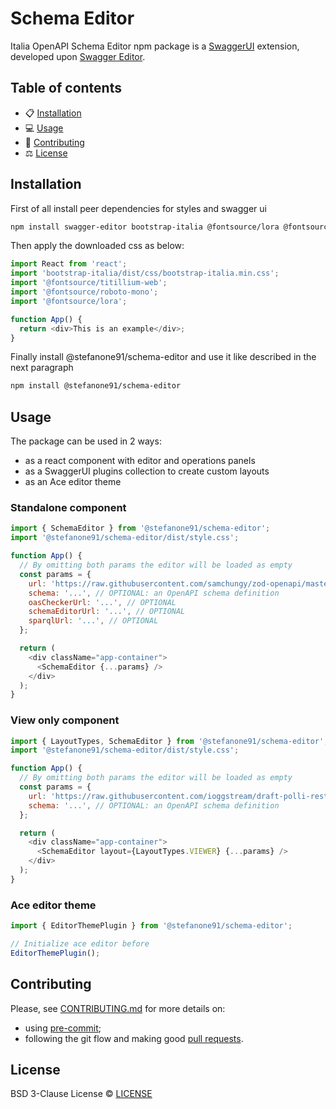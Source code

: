 # Schema Editor

Italia OpenAPI Schema Editor npm package is a [SwaggerUI](https://github.com/swagger-api/swagger-ui) extension, developed upon [Swagger Editor](https://github.com/swagger-api/swagger-editor).

## Table of contents

- 📋 [Installation](#installation)
- 💻 [Usage](#usage)
- 📝 [Contributing](#contributing)
- ⚖️ [License](#license)

## Installation

First of all install peer dependencies for styles and swagger ui

```bash
npm install swagger-editor bootstrap-italia @fontsource/lora @fontsource/roboto-mono @fontsource/titillium-web
```

Then apply the downloaded css as below:

```js
import React from 'react';
import 'bootstrap-italia/dist/css/bootstrap-italia.min.css';
import '@fontsource/titillium-web';
import '@fontsource/roboto-mono';
import '@fontsource/lora';

function App() {
  return <div>This is an example</div>;
}
```

Finally install @stefanone91/schema-editor and use it like described in the next paragraph

```bash
npm install @stefanone91/schema-editor
```

## Usage

The package can be used in 2 ways:

- as a react component with editor and operations panels
- as a SwaggerUI plugins collection to create custom layouts
- as an Ace editor theme

### Standalone component

```js
import { SchemaEditor } from '@stefanone91/schema-editor';
import '@stefanone91/schema-editor/dist/style.css';

function App() {
  // By omitting both params the editor will be loaded as empty
  const params = {
    url: 'https://raw.githubusercontent.com/samchungy/zod-openapi/master/examples/simple/openapi.yml', // OPTIONAL: an OpenAPI file url
    schema: '...', // OPTIONAL: an OpenAPI schema definition
    oasCheckerUrl: '...', // OPTIONAL
    schemaEditorUrl: '...', // OPTIONAL
    sparqlUrl: '...', // OPTIONAL
  };

  return (
    <div className="app-container">
      <SchemaEditor {...params} />
    </div>
  );
}
```

### View only component

```js
import { LayoutTypes, SchemaEditor } from '@stefanone91/schema-editor';
import '@stefanone91/schema-editor/dist/style.css';

function App() {
  // By omitting both params the editor will be loaded as empty
  const params = {
    url: 'https://raw.githubusercontent.com/ioggstream/draft-polli-restapi-ld-keywords/refs/heads/main/tests/test-context.oas3.yaml', // OPTIONAL: an OpenAPI file url
    schema: '...', // OPTIONAL: an OpenAPI schema definition
  };

  return (
    <div className="app-container">
      <SchemaEditor layout={LayoutTypes.VIEWER} {...params} />
    </div>
  );
}
```

### Ace editor theme

```js
import { EditorThemePlugin } from '@stefanone91/schema-editor';

// Initialize ace editor before
EditorThemePlugin();
```

## Contributing

Please, see [CONTRIBUTING.md](CONTRIBUTING.md) for more details on:

- using [pre-commit](CONTRIBUTING.md#pre-commit);
- following the git flow and making good [pull requests](CONTRIBUTING.md#making-a-pr).

## License

BSD 3-Clause License © [LICENSE](LICENSE)
